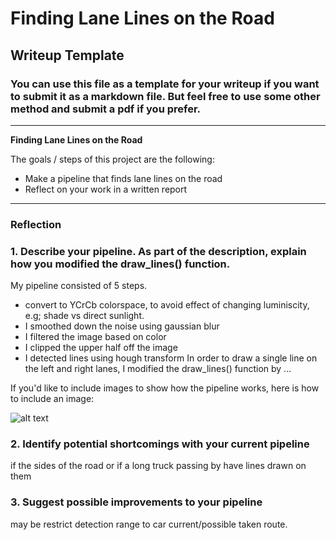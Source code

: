 # **Finding Lane Lines on the Road** 

## Writeup Template

### You can use this file as a template for your writeup if you want to submit it as a markdown file. But feel free to use some other method and submit a pdf if you prefer.

---

**Finding Lane Lines on the Road**

The goals / steps of this project are the following:
* Make a pipeline that finds lane lines on the road
* Reflect on your work in a written report


[//]: # (Image References)

[image1]: ./examples/grayscale.jpg "Grayscale"

---

### Reflection

### 1. Describe your pipeline. As part of the description, explain how you modified the draw_lines() function.

My pipeline consisted of 5 steps.

* convert to YCrCb colorspace, to avoid effect of changing luminiscity, e.g; shade vs direct sunlight.
* I smoothed down the noise using gaussian blur
* I filtered the image based on color
* I clipped the upper half off the image
* I detected lines using hough transform
In order to draw a single line on the left and right lanes, I modified the draw_lines() function by ...

If you'd like to include images to show how the pipeline works, here is how to include an image: 

![alt text][image1]


### 2. Identify potential shortcomings with your current pipeline


if the sides of the road or if a long truck passing by have lines drawn on them

### 3. Suggest possible improvements to your pipeline

may be restrict detection range to car current/possible taken route.